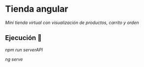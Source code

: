 # Tienda angular

_Mini tienda virtual con visualización de productos, carrito y orden_

## Ejecución 🔧

_npm run serverAPI_

_ng serve_
